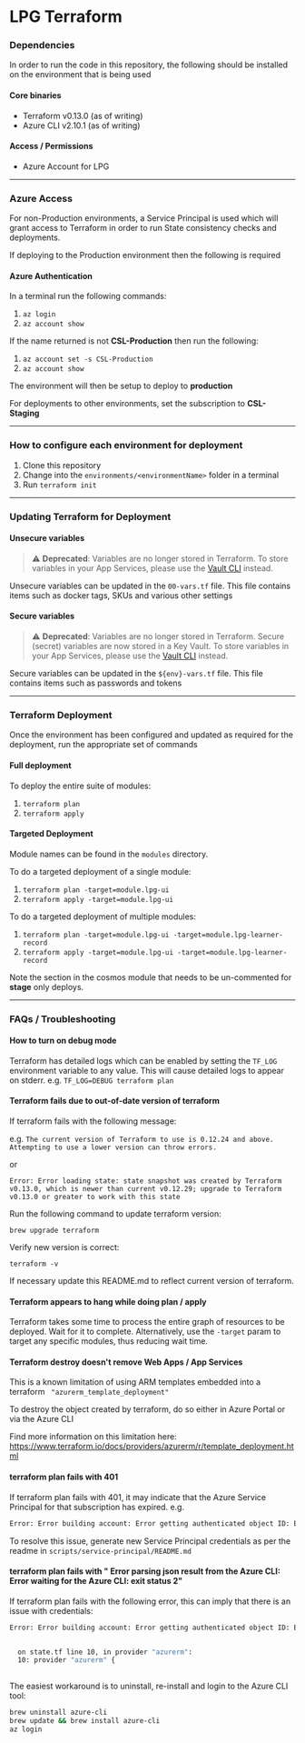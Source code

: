 # LPG Terraform

### Dependencies

In order to run the code in this repository, the following should be installed on the environment that is being used

#### Core binaries

- Terraform v0.13.0 (as of writing)
- Azure CLI v2.10.1 (as of writing)

#### Access / Permissions

- Azure Account for LPG

------------

### Azure Access

For non-Production environments, a Service Principal is used which will grant access to Terraform in order to run State consistency checks and deployments.

If deploying to the Production environment then the following is required

#### Azure Authentication

In a terminal run the following commands:

1. `az login`
2. `az account show`

If the name returned is not **CSL-Production** then run the following:

1. `az account set -s CSL-Production`
2. `az account show`

The environment will then be setup to deploy to **production**

For deployments to other environments, set the subscription to **CSL-Staging**

------------

### How to configure each environment for deployment

1. Clone this repository
2. Change into the `environments/<environmentName>` folder in a terminal
4. Run `terraform init`

------------

### Updating Terraform for Deployment

#### Unsecure variables

> :warning: **Deprecated**: Variables are no longer stored in Terraform. To store variables in your App Services, please use the [Vault CLI](https://github.com/Civil-Service-Human-Resources/csl-vault) instead.

Unsecure variables can be updated in the `00-vars.tf` file. This file contains items such as docker tags, SKUs and various other settings

#### Secure variables

> :warning: **Deprecated**: Variables are no longer stored in Terraform. Secure (secret) variables are now stored in a Key Vault. To store variables in your App Services, please use the [Vault CLI](https://github.com/Civil-Service-Human-Resources/csl-vault) instead.

Secure variables can be updated in the `${env}-vars.tf` file. This file contains items such as passwords and tokens

------------

### Terraform Deployment

Once the environment has been configured and updated as required for the deployment, run the appropriate set of commands

#### Full deployment

To deploy the entire suite of modules:

1. `terraform plan`
2. `terraform apply`

#### Targeted Deployment

Module names can be found in the `modules` directory.

To do a targeted deployment of a single module:

1. `terraform plan -target=module.lpg-ui`
2. `terraform apply -target=module.lpg-ui`

To do a targeted deployment of multiple modules:

1. `terraform plan -target=module.lpg-ui -target=module.lpg-learner-record`
2. `terraform apply -target=module.lpg-ui -target=module.lpg-learner-record`

Note the section in the cosmos module that needs to be un-commented for **stage** only deploys.

------------

### FAQs / Troubleshooting

#### How to turn on debug mode

Terraform has detailed logs which can be enabled by setting the `TF_LOG` environment variable to any value. This will cause detailed logs to appear on stderr.
e.g.
`TF_LOG=DEBUG terraform plan`

#### Terraform fails due to out-of-date version of terraform

If terraform fails with the following message:

e.g.
`The current version of Terraform to use is 0.12.24 and above. Attempting to use a lower version can throw errors.`

or

`Error: Error loading state: state snapshot was created by Terraform v0.13.0, which is newer than current v0.12.29; upgrade to Terraform v0.13.0 or greater to work with this state`

Run the following command to update terraform version:

`brew upgrade terraform`

Verify new version is correct:

`terraform -v`

If necessary update this README.md to reflect current version of terraform.

#### Terraform appears to hang while doing plan / apply

Terraform takes some time to process the entire graph of resources to be deployed. Wait for it to complete.
Alternatively, use the `-target` param to target any specific modules, thus reducing wait time.

#### Terraform destroy doesn't remove Web Apps / App Services

This is a known limitation of using ARM templates embedded into a terraform ` "azurerm_template_deployment"`

To destroy the object created by terraform, do so either in Azure Portal or via the Azure CLI

Find more information on this limitation here:
https://www.terraform.io/docs/providers/azurerm/r/template_deployment.html

#### terraform plan fails with 401

If terraform plan fails with 401, it may indicate that the Azure Service Principal for that subscription has expired.
e.g.

``` bash
Error: Error building account: Error getting authenticated object ID: Error listing Service Principals:... Refresh request failed. Status Code = '401
```

To resolve this issue, generate new Service Principal credentials as per the readme in `scripts/service-principal/README.md`

#### terraform plan fails with " Error parsing json result from the Azure CLI: Error waiting for the Azure CLI: exit status 2"

If terraform plan fails with the following error, this can imply that there is an issue with credentials:

``` bash
Error: Error building account: Error getting authenticated object ID: Error parsing json result from the Azure CLI: Error waiting for the Azure CLI: exit status 2


  on state.tf line 10, in provider "azurerm":
  10: provider "azurerm" {
 
```

The easiest workaround is to uninstall, re-install and login to the Azure CLI tool:

``` bash
brew uninstall azure-cli
brew update && brew install azure-cli
az login
```
